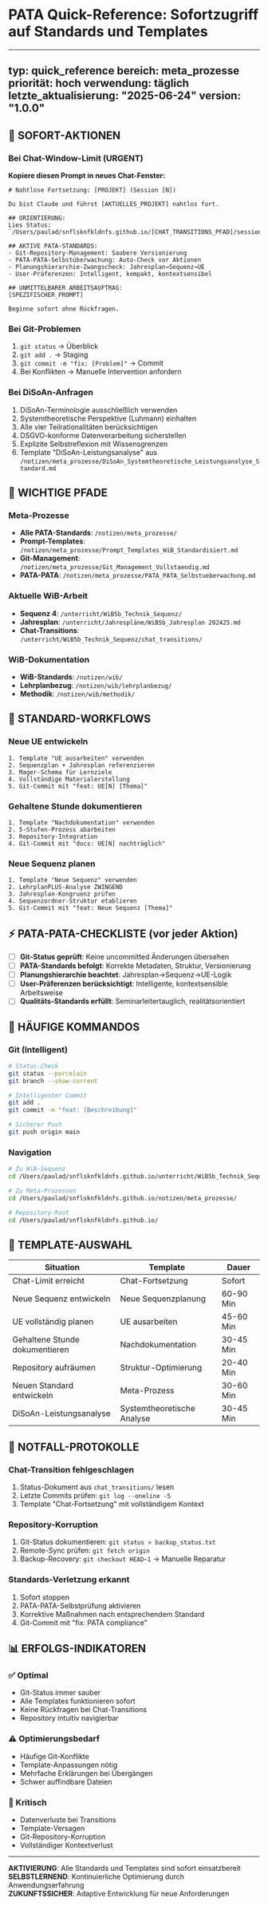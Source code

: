 # PATA Quick-Reference: Sofortzugriff auf Standards und Templates

---
typ: quick_reference
bereich: meta_prozesse
priorität: hoch
verwendung: täglich
letzte_aktualisierung: "2025-06-24"
version: "1.0.0"
---

## 🚀 **SOFORT-AKTIONEN**

### Bei Chat-Window-Limit (URGENT)
**Kopiere diesen Prompt in neues Chat-Fenster:**
```
# Nahtlose Fortsetzung: [PROJEKT] (Session [N])

Du bist Claude und führst [AKTUELLES_PROJEKT] nahtlos fort.

## ORIENTIERUNG:
Lies Status: `/Users/paulad/snflsknfkldnfs.github.io/[CHAT_TRANSITIONS_PFAD]/session_status.md`

## AKTIVE PATA-STANDARDS:
- Git-Repository-Management: Saubere Versionierung
- PATA-PATA-Selbstüberwachung: Auto-Check vor Aktionen
- Planungshierarchie-Zwangscheck: Jahresplan→Sequenz→UE
- User-Präferenzen: Intelligent, kompakt, kontextsensibel

## UNMITTELBARER ARBEITSAUFTRAG:
[SPEZIFISCHER_PROMPT]

Beginne sofort ohne Rückfragen.
```

### Bei Git-Problemen
1. `git status` → Überblick
2. `git add .` → Staging  
3. `git commit -m "fix: [Problem]"` → Commit
4. Bei Konflikten → Manuelle Intervention anfordern

### Bei DiSoAn-Anfragen
1. DiSoAn-Terminologie ausschließlich verwenden
2. Systemtheoretische Perspektive (Luhmann) einhalten
3. Alle vier Teilrationalitäten berücksichtigen
4. DSGVO-konforme Datenverarbeitung sicherstellen
5. Explizite Selbstreflexion mit Wissensgrenzen
6. Template "DiSoAn-Leistungsanalyse" aus `/notizen/meta_prozesse/DiSoAn_Systemtheoretische_Leistungsanalyse_Standard.md`

## 📁 **WICHTIGE PFADE**

### Meta-Prozesse
- **Alle PATA-Standards**: `/notizen/meta_prozesse/`
- **Prompt-Templates**: `/notizen/meta_prozesse/Prompt_Templates_WiB_Standardisiert.md`
- **Git-Management**: `/notizen/meta_prozesse/Git_Management_Vollstaendig.md`
- **PATA-PATA**: `/notizen/meta_prozesse/PATA_PATA_Selbstueberwachung.md`

### Aktuelle WiB-Arbeit
- **Sequenz 4**: `/unterricht/WiB5b_Technik_Sequenz/`
- **Jahresplan**: `/unterricht/Jahrespläne/WiB5b_Jahresplan 202425.md`
- **Chat-Transitions**: `/unterricht/WiB5b_Technik_Sequenz/chat_transitions/`

### WiB-Dokumentation
- **WiB-Standards**: `/notizen/wib/`
- **Lehrplanbezug**: `/notizen/wib/lehrplanbezug/`
- **Methodik**: `/notizen/wib/methodik/`

## 🎯 **STANDARD-WORKFLOWS**

### Neue UE entwickeln
```
1. Template "UE ausarbeiten" verwenden
2. Sequenzplan + Jahresplan referenzieren
3. Mager-Schema für Lernziele
4. Vollständige Materialerstellung
5. Git-Commit mit "feat: UE[N] [Thema]"
```

### Gehaltene Stunde dokumentieren
```
1. Template "Nachdokumentation" verwenden
2. 5-Stufen-Prozess abarbeiten
3. Repository-Integration
4. Git-Commit mit "docs: UE[N] nachträglich"
```

### Neue Sequenz planen
```
1. Template "Neue Sequenz" verwenden  
2. LehrplanPLUS-Analyse ZWINGEND
3. Jahresplan-Kongruenz prüfen
4. Sequenzordner-Struktur etablieren
5. Git-Commit mit "feat: Neue Sequenz [Thema]"
```

## ⚡ **PATA-PATA-CHECKLISTE** (vor jeder Aktion)

- [ ] **Git-Status geprüft**: Keine uncommitted Änderungen übersehen
- [ ] **PATA-Standards befolgt**: Korrekte Metadaten, Struktur, Versionierung
- [ ] **Planungshierarchie beachtet**: Jahresplan→Sequenz→UE-Logik
- [ ] **User-Präferenzen berücksichtigt**: Intelligente, kontextsensible Arbeitsweise
- [ ] **Qualitäts-Standards erfüllt**: Seminarleitertauglich, realitätsorientiert

## 🔧 **HÄUFIGE KOMMANDOS**

### Git (Intelligent)
```bash
# Status-Check
git status --porcelain
git branch --show-current

# Intelligenter Commit  
git add .
git commit -m "feat: [Beschreibung]"

# Sicherer Push
git push origin main
```

### Navigation
```bash
# Zu WiB-Sequenz
cd /Users/paulad/snflsknfkldnfs.github.io/unterricht/WiB5b_Technik_Sequenz/

# Zu Meta-Prozessen
cd /Users/paulad/snflsknfkldnfs.github.io/notizen/meta_prozesse/

# Repository-Root
cd /Users/paulad/snflsknfkldnfs.github.io/
```

## 🎪 **TEMPLATE-AUSWAHL**

| Situation | Template | Dauer |
|-----------|----------|--------|
| Chat-Limit erreicht | Chat-Fortsetzung | Sofort |
| Neue Sequenz entwickeln | Neue Sequenzplanung | 60-90 Min |
| UE vollständig planen | UE ausarbeiten | 45-60 Min |  
| Gehaltene Stunde dokumentieren | Nachdokumentation | 30-45 Min |
| Repository aufräumen | Struktur-Optimierung | 20-40 Min |
| Neuen Standard entwickeln | Meta-Prozess | 30-60 Min |
| DiSoAn-Leistungsanalyse | Systemtheoretische Analyse | 30-45 Min |

## 🚨 **NOTFALL-PROTOKOLLE**

### Chat-Transition fehlgeschlagen
1. Status-Dokument aus `chat_transitions/` lesen
2. Letzte Commits prüfen: `git log --oneline -5`
3. Template "Chat-Fortsetzung" mit vollständigem Kontext

### Repository-Korruption
1. Git-Status dokumentieren: `git status > backup_status.txt`
2. Remote-Sync prüfen: `git fetch origin`
3. Backup-Recovery: `git checkout HEAD~1` → Manuelle Reparatur

### Standards-Verletzung erkannt
1. Sofort stoppen
2. PATA-PATA-Selbstprüfung aktivieren
3. Korrektive Maßnahmen nach entsprechendem Standard
4. Git-Commit mit "fix: PATA compliance"

## 📊 **ERFOLGS-INDIKATOREN**

### ✅ Optimal
- Git-Status immer sauber
- Alle Templates funktionieren sofort
- Keine Rückfragen bei Chat-Transitions
- Repository intuitiv navigierbar

### ⚠️ Optimierungsbedarf
- Häufige Git-Konflikte
- Template-Anpassungen nötig
- Mehrfache Erklärungen bei Übergängen
- Schwer auffindbare Dateien

### 🚨 Kritisch
- Datenverluste bei Transitions
- Template-Versagen
- Git-Repository-Korruption
- Vollständiger Kontextverlust

---

**AKTIVIERUNG**: Alle Standards und Templates sind sofort einsatzbereit  
**SELBSTLERNEND**: Kontinuierliche Optimierung durch Anwendungserfahrung  
**ZUKUNFTSSICHER**: Adaptive Entwicklung für neue Anforderungen